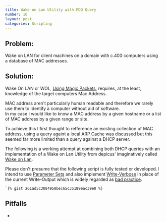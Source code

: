```yaml
---
title: Wake on Lan Utility with PDQ Query
number: 10
layout: post
categories: Scripting
---
```


## Problem:
Wake on LAN for client machines on a domain with c.400 computers using a database of MAC addresses.

## Solution:
Wake On LAN or WOL, [Using Magic Packets](https://en.wikipedia.org/wiki/Wake-on-LAN#Magic_packet), 
requires, at the least, knowledge of the target computers Mac Address.

MAC address aren't particularly human readable and therefore we rarely use them to identify a computer without aid of software.  
In my case I would like to know a MAC address by a given hostname or a list of MAC address by a given range or site.

To achieve this I first thought to refference an existing collection of MAC address, 
using a query againt a local [ARP Cache](https://en.wikipedia.org/wiki/Address_Resolution_Protocol#Example) 
was discussed but this seemed far more limited than a query against a DHCP server.

The following is a working attempt at combining both DHCP queries with an implementation of a Wake on Lan Utility
from depicus' imaginatively called [Wake on Lan](https://www.depicus.com/wake-on-lan/).

Please don't presume that the following script is fully tested or developed.  I intend to use [Parameter Sets](https://blogs.technet.microsoft.com/heyscriptingguy/2011/06/30/use-parameter-sets-to-simplify-powershell-commands/) 
and also implement [Write-Verbose](https://blogs.technet.microsoft.com/heyscriptingguy/2014/07/30/use-powershell-to-write-verbose-output/) 
in place of the current Write-Output which is widely regarded as [bad practice](http://www.jsnover.com/blog/2013/12/07/write-host-considered-harmful/).

    `{% gist 261ad5c3084950bec65c35189eac39e0 %}

## Pitfalls

  - 
